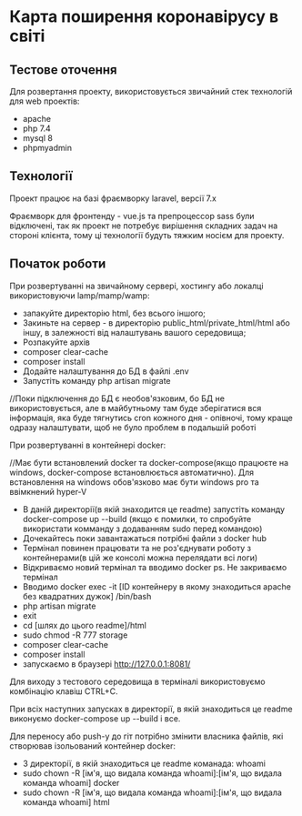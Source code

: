 Карта поширення коронавірусу в світі
=====================

Тестове оточення
-----------------------------------
Для розвертання проекту, використовується звичайний стек технологій для web проектів:
* apache
* php 7.4
* mysql 8
* phpmyadmin

Технології
-----------------------------------
Проект працює на базі фраємворку laravel, версії 7.x

Фраємворк для фронтенду - vue.js та препроцессор sass були відключені, так як проект не потребує вирішення складних задач на стороні клієнта, тому ці технології будуть тяжким носієм для проекту.

Початок роботи
-----------------------------------
При розвертуванні на звичайному сервері, хостингу або локалці використовуючи lamp/mamp/wamp:
* запакуйте директорію html, без всього іншого;
* Закиньте на сервер - в директорію public_html/private_html/html або іншу, в залежності від налаштувань вашого середовища;
* Розпакуйте архів
* composer clear-cache
* composer install
* Додайте налаштування до БД в файлі .env
* Запустіть команду php artisan migrate

//Поки підключення до БД є необов'язковим, бо БД не використовується, але в майбутньому там буде зберігатися вся інформація, яка буде тягнутись cron  кожного дня - опівночі, тому краще одразу налаштувати, щоб не було проблем в подальшій роботі

При розвертуванні в контейнері docker:

//Має бути встановлений docker та docker-compose(якщо працюєте на windows, docker-compose встановлюється автоматично). Для встановлення на windows обов'язково має бути windows pro та ввімкнений hyper-V

* В даній директорії(в якій знаходится це readme) запустіть команду docker-compose up --build (якщо є помилки, то спробуйте використати комманду з додаванням sudo перед командою)
* Дочекайтесь поки завантажаться потрібні файли з docker hub
* Термінал повинен працювати та не роз'єднувати роботу з контейнерами(в цій же консолі можна перелядати всі логи)
* Відкриваємо новий термінал та вводимо docker ps. Не закриваємо термінал
* Вводимо docker exec -it [ID контейнеру в якому знаходиться apache без квадратних дужок] /bin/bash
* php artisan migrate
* exit
* cd [шлях до цього readme]/html
* sudo chmod -R 777 storage
* composer clear-cache
* composer install
* запускаємо в браузері http://127.0.0.1:8081/

Для виходу з тестового середовища в терміналі використовуємо комбінацію клавіш CTRL+C.

При всіх наступних запусках в директорії, в якій знаходиться це readme виконуємо docker-compose up --build і все.

Для переносу або push-у до гіт потрібно змінити власника файлів, які створював ізольований контейнер docker:

* З директорії, в якій знаходиться це readme команада: whoami
* sudo chown -R [ім'я, що видала команда whoami]:[ім'я, що видала команда whoami] docker
* sudo chown -R [ім'я, що видала команда whoami]:[ім'я, що видала команда whoami] html